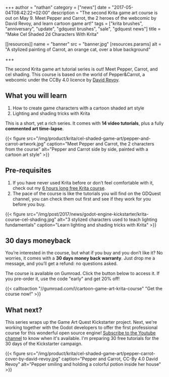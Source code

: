 +++
author = "nathan"
category = ["news"]
date = "2017-05-04T08:42:22+02:00"
description = "The second Krita game art course is out on May 9. Meet Pepper and Carrot, the 2 heroes of the webcomic by David Revoy, and learn cartoon game art!"
tags = ["krita brushes", "anniversary", "update", "gdquest brushes", "sale", "gdquest news"]
title = "Make Cel Shaded 2d Characters With Krita"

[[resources]]
  name = "banner"
  src = "banner.jpg"
  [resources.params]
    alt = "A stylized painting of Carrot, an orange cat, over a blue background"

+++

The second Krita game art tutorial series is out! Meet Pepper, Carrot, and cel shading. This course is based on the world of Pepper&Carrot, a webcomic under the CCBy 4.0 licence by [David Revoy](//davidrevoy.com/).


## What you will learn

1. How to create game characters with a cartoon shaded art style
1. Lighting and shading tricks with Krita

This is a short, yet a rich series. It comes with **14 video tutorials**, plus a fully **commented art time-lapse**.

{{< figure
    src="/img/product/krita/cel-shaded-game-art/pepper-and-carrot-artwork.jpg"
    caption="Meet Pepper and Carrot, the 2 characters from the course"
    alt="Pepper and Carrot side by side, painted with a cartoon art style" >}}

## Pre-requisites

1. If you have never used Krita before or don’t feel comfortable with it, check out my [6 hours long free Krita course](/tutorial/art/krita-tutorial-for-game-artists/).
1. The pace of the course is like the tutorials you will find on the GDQuest channel, you can check them out first and see if they work for you before you buy.

{{< figure src="/img/post/2017/news/godot-engine-kickstarter/krita-course-cel-shading.jpg" alt="3 stylized characters used to teach lighting fundamentals" caption="Learn lighting and shading tricks with Krita" >}}

## 30 days moneyback

You’re interested in the course, but what if you buy and you don’t like it? No worries, it comes with a **30 days money back warranty**. Just drop me a message, and you’ll get a refund: no questions asked.

The course is available on Gumroad. Click the button below to access it. If you pre-order it, use the code "early" and get 20% off!

{{< calltoaction "//gumroad.com/l/cartoon-game-art-krita-course" "Get the course now!" >}}

## What next?

This series wraps up the Game Art Quest Kickstarter project. Next, we're working together with the Godot developers to offer the first professional course for this wonderful open source engine! [Subscribe to the Youtube channel](//www.youtube.com/c/gdquest) to know when it's available. I'm preparing 30 free tutorials for the 30 days of the Kickstarter campaign.

{{< figure
    src="/img/product/krita/cel-shaded-game-art/pepper-carrot-cover-by-david-revoy.jpg"
    caption="Pepper and Carrot, CC-By 4.0 David Revoy"
    alt="Pepper smiling and holding a colorful potion inside her house" >}}
